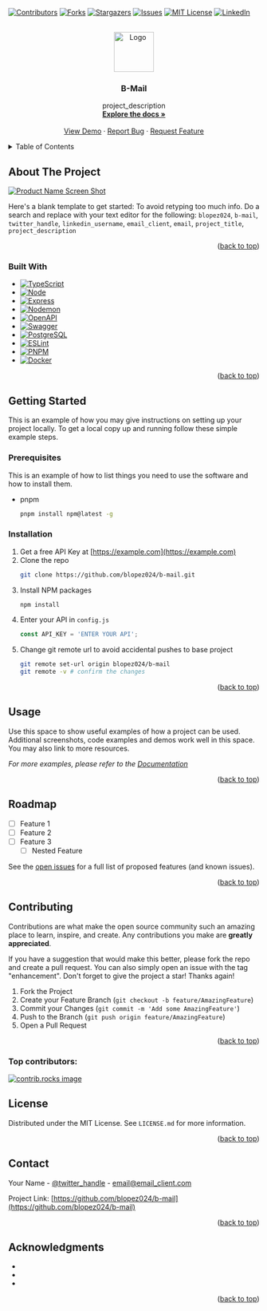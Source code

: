 <!-- Improved compatibility of back to top link: See: https://github.com/othneildrew/Best-README-Template/pull/73 -->

<a id="readme-top"></a>

[![Contributors][contributors-shield]][contributors-url]
[![Forks][forks-shield]][forks-url]
[![Stargazers][stars-shield]][stars-url]
[![Issues][issues-shield]][issues-url]
[![MIT License][license-shield]][license-url]
[![LinkedIn][linkedin-shield]][linkedin-url]

<!-- PROJECT LOGO -->
<br />
<div align="center">
  <a href="https://github.com/blopez024/b-mail">
    <img src="images/logo.png" alt="Logo" width="80" height="80">
  </a>

<h3 align="center">B-Mail</h3>

  <p align="center">
    project_description
    <br />
    <a href="https://github.com/blopez024/b-mail"><strong>Explore the docs »</strong></a>
    <br />
    <br />
    <a href="https://github.com/blopez024/b-mail">View Demo</a>
    ·
    <a href="https://github.com/blopez024/b-mail/issues/new?labels=bug&template=bug-report---.md">Report Bug</a>
    ·
    <a href="https://github.com/blopez024/b-mail/issues/new?labels=enhancement&template=feature-request---.md">Request Feature</a>
  </p>
</div>

<!-- TABLE OF CONTENTS -->
<details>
  <summary>Table of Contents</summary>
  <ol>
    <li>
      <a href="#about-the-project">About The Project</a>
      <ul>
        <li><a href="#built-with">Built With</a></li>
      </ul>
    </li>
    <li>
      <a href="#getting-started">Getting Started</a>
      <ul>
        <li><a href="#prerequisites">Prerequisites</a></li>
        <li><a href="#installation">Installation</a></li>
      </ul>
    </li>
    <li><a href="#usage">Usage</a></li>
    <li><a href="#roadmap">Roadmap</a></li>
    <li><a href="#contributing">Contributing</a></li>
    <li><a href="#license">License</a></li>
    <li><a href="#contact">Contact</a></li>
    <li><a href="#acknowledgments">Acknowledgments</a></li>
  </ol>
</details>

<!-- ABOUT THE PROJECT -->

## About The Project

[![Product Name Screen Shot][product-screenshot]](https://example.com)

Here's a blank template to get started: To avoid retyping too much info. Do a search and replace with your text editor for the following: `blopez024`, `b-mail`, `twitter_handle`, `linkedin_username`, `email_client`, `email`, `project_title`, `project_description`

<p align="right">(<a href="#readme-top">back to top</a>)</p>

### Built With

- [![TypeScript][TypeScript]][TypeScript-url]
- [![Node][Node.js]][Node-url]
- [![Express][Express.js]][Express-url]
- [![Nodemon][Nodemon]][Nodemon-url]
- [![OpenAPI][OpenAPI]][OpenAPI-url]
- [![Swagger][Swagger]][Swagger-url]
- [![PostgreSQL][PostgreSQL]][PostgreSQL-url]
- [![ESLint][ESLint]][ESLint-url]
- [![PNPM][PNPM]][PNPM-url]
- [![Docker][Docker]][Docker-url]

<p align="right">(<a href="#readme-top">back to top</a>)</p>

<!-- GETTING STARTED -->

## Getting Started

This is an example of how you may give instructions on setting up your project locally.
To get a local copy up and running follow these simple example steps.

### Prerequisites

This is an example of how to list things you need to use the software and how to install them.

- pnpm
  ```sh
  pnpm install npm@latest -g
  ```

### Installation

1. Get a free API Key at [https://example.com](https://example.com)
2. Clone the repo
   ```sh
   git clone https://github.com/blopez024/b-mail.git
   ```
3. Install NPM packages
   ```sh
   npm install
   ```
4. Enter your API in `config.js`
   ```js
   const API_KEY = 'ENTER YOUR API';
   ```
5. Change git remote url to avoid accidental pushes to base project
   ```sh
   git remote set-url origin blopez024/b-mail
   git remote -v # confirm the changes
   ```

<p align="right">(<a href="#readme-top">back to top</a>)</p>

<!-- USAGE EXAMPLES -->

## Usage

Use this space to show useful examples of how a project can be used. Additional screenshots, code examples and demos work well in this space. You may also link to more resources.

_For more examples, please refer to the [Documentation](https://example.com)_

<p align="right">(<a href="#readme-top">back to top</a>)</p>

<!-- ROADMAP -->

## Roadmap

- [ ] Feature 1
- [ ] Feature 2
- [ ] Feature 3
  - [ ] Nested Feature

See the [open issues](https://github.com/blopez024/b-mail/issues) for a full list of proposed features (and known issues).

<p align="right">(<a href="#readme-top">back to top</a>)</p>

<!-- CONTRIBUTING -->

## Contributing

Contributions are what make the open source community such an amazing place to learn, inspire, and create. Any contributions you make are **greatly appreciated**.

If you have a suggestion that would make this better, please fork the repo and create a pull request. You can also simply open an issue with the tag "enhancement".
Don't forget to give the project a star! Thanks again!

1. Fork the Project
2. Create your Feature Branch (`git checkout -b feature/AmazingFeature`)
3. Commit your Changes (`git commit -m 'Add some AmazingFeature'`)
4. Push to the Branch (`git push origin feature/AmazingFeature`)
5. Open a Pull Request

<p align="right">(<a href="#readme-top">back to top</a>)</p>

### Top contributors:

<a href="https://github.com/blopez024/b-mail/graphs/contributors">
  <img src="https://contrib.rocks/image?repo=blopez024/b-mail" alt="contrib.rocks image" />
</a>

<!-- LICENSE -->

## License

Distributed under the MIT License. See `LICENSE.md` for more information.

<p align="right">(<a href="#readme-top">back to top</a>)</p>

<!-- CONTACT -->

## Contact

Your Name - [@twitter_handle](https://twitter.com/twitter_handle) - email@email_client.com

Project Link: [https://github.com/blopez024/b-mail](https://github.com/blopez024/b-mail)

<p align="right">(<a href="#readme-top">back to top</a>)</p>

<!-- ACKNOWLEDGMENTS -->

## Acknowledgments

- []()
- []()
- []()

<p align="right">(<a href="#readme-top">back to top</a>)</p>

<!-- MARKDOWN LINKS & IMAGES -->
<!-- https://www.markdownguide.org/basic-syntax/#reference-style-links -->

<!-- Top Header Shields -->
<!-- Contributors -->

[contributors-shield]: https://img.shields.io/github/contributors/blopez024/b-mail.svg?style=for-the-badge
[contributors-url]: https://github.com/blopez024/b-mail/graphs/contributors

<!-- Forks -->

[forks-shield]: https://img.shields.io/github/forks/blopez024/b-mail.svg?style=for-the-badge
[forks-url]: https://github.com/blopez024/b-mail/network/members

<!-- Stars -->

[stars-shield]: https://img.shields.io/github/stars/blopez024/b-mail.svg?style=for-the-badge
[stars-url]: https://github.com/blopez024/b-mail/stargazers

<!-- Issues -->

[issues-shield]: https://img.shields.io/github/issues/blopez024/b-mail.svg?style=for-the-badge
[issues-url]: https://github.com/blopez024/b-mail/issues

<!-- License -->

[license-shield]: https://img.shields.io/github/license/blopez024/b-mail.svg?style=for-the-badge
[license-url]: https://github.com/blopez024/b-mail/blob/main/backend/LICENSE.md

<!-- Linkedin -->

[linkedin-shield]: https://img.shields.io/badge/-LinkedIn-black.svg?style=for-the-badge&logo=linkedin&colorB=555
[linkedin-url]: https://www.linkedin.com/in/blopez24/

<!-- Icon -->

[product-screenshot]: images/screenshot.png
[TypeScript]: https://img.shields.io/badge/typescript-%23007ACC.svg?style=for-the-badge&logo=typescript&logoColor=white
[TypeScript-url]: https://www.typescriptlang.org/
[Node.js]: https://img.shields.io/badge/node.js-6DA55F?style=for-the-badge&logo=node.js&logoColor=white
[Node-url]: https://nodejs.org/en
[Express.js]: https://img.shields.io/badge/express.js-%23404d59.svg?style=for-the-badge&logo=express&logoColor=%2361DAFB
[Express-url]: https://expressjs.com/
[Nodemon]: https://img.shields.io/badge/NODEMON-%23323330.svg?style=for-the-badge&logo=nodemon&logoColor=%BBDEAD
[Nodemon-url]: https://nodemon.io/
[OpenAPI]: https://img.shields.io/badge/openapi-%23000000.svg?style=for-the-badge&logo=openapiinitiative&logoColor=white
[OpenAPI-url]: https://www.openapis.org/
[Swagger]: https://img.shields.io/badge/-Swagger-%23Clojure?style=for-the-badge&logo=swagger&logoColor=white
[Swagger-url]: https://swagger.io/
[PostgreSQL]: https://img.shields.io/badge/postgresql-%23316192.svg?style=for-the-badge&logo=postgresql&logoColor=white
[PostgreSQL-url]: https://www.postgresql.org/
[ESLint]: https://img.shields.io/badge/ESLint-4B3263?style=for-the-badge&logo=eslint&logoColor=white
[ESLint-url]: https://eslint.org/
[PNPM]: https://img.shields.io/badge/pnpm-%234a4a4a.svg?style=for-the-badge&logo=pnpm&logoColor=f69220
[PNPM-url]: https://pnpm.io/
[Docker]: https://img.shields.io/badge/docker-%230db7ed.svg?style=for-the-badge&logo=docker&logoColor=white
[Docker-url]: https://www.docker.com/
